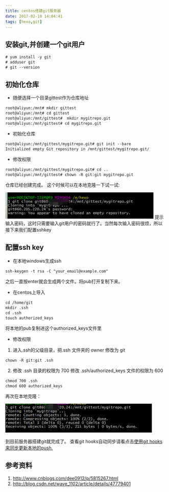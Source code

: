 ```yaml
---
title: centos搭建git服务器
date: 2017-02-10 14:04:41
tags: [hexo,git]
---
```

## 安装git,并创建一个git用户

```
# yum install -y git
# adduser git 
# git --version
```
 <!--more -->
## 初始化仓库
- 随便选择一个目录gittest作为仓库地址

```
root@aliyun:/mnt# mkdir gittest
root@aliyun:/mnt# cd gittest
root@aliyun:/mnt/gittest#  mkdir mygitrepo.git
root@aliyun:/mnt/gittest# cd mygitrepo.git
```
- 初始化仓库

```
root@aliyun:/mnt/gittest/mygitrepo.git# git init --bare
Initialized empty Git repository in /mnt/gittest/mygitrepo.git/

```
- 修改权限
 
```
root@aliyun:/mnt/gittest/mygitrepo.git# cd ..
root@aliyun:/mnt/gittest# chown -R git:git mygitrepo.git

```
仓库已经创建完成。
这个时候可以在本地克隆一下试一试:

![](/images/git.png)
提示输入密码，这时只需要输入git用户的密码就行了。当然每次输入密码很烦，所以接下来我们配置sshkey
## 配置ssh key
- 在本地windows生成ssh

``` 
ssh-keygen -t rsa -C "your_email@example.com"
```
之后一直按enter就会生成两个文件。将pub打开复制下来。
- 在centos上导入
 

``` 
cd /home/git
mkdir .ssh
cd .ssh
touch authorized_keys

```
将本地的pub复制进这个authorized_keys文件里
- 修改权限
 
1. 进入.ssh的父级目录，把.ssh 文件夹的 owner 修改为 git
``` 
chown -R git:git .ssh
```
2. 修改 .ssh 目录的权限为 700
   修改 .ssh/authorized_keys 文件的权限为 600

``` 
chmod 700 .ssh
chmod 600 authorized_keys 
```
再次在本地克隆：

![](/images/git1.png)

到目前服务器搭建git就完成了。
查看git hooks自动同步请看点击[使用git hooks 来同步更新本地的push. ](http://yalunwang.com/2017/02/11/%E4%BD%BF%E7%94%A8git-Hook-%E5%AE%9E%E7%8E%B0%E7%BD%91%E7%AB%99%E8%87%AA%E5%8A%A8%E9%83%A8%E7%BD%B2/)
## 参考资料
1. http://www.cnblogs.com/dee0912/p/5815267.html
2. http://blog.csdn.net/wave_1102/article/details/47779401







